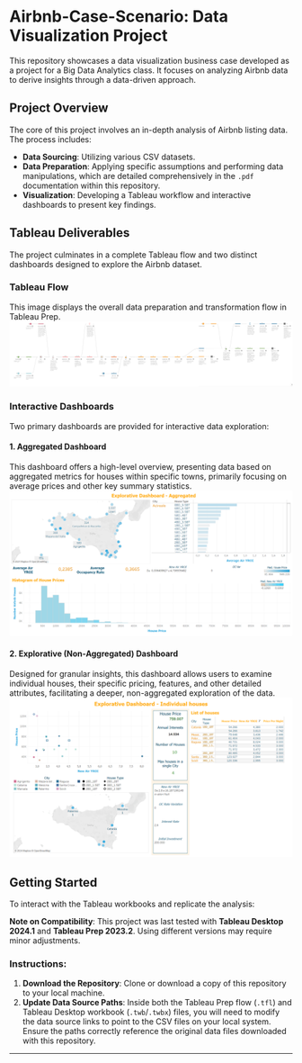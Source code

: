 # Airbnb-Case-Scenario: Data Visualization Project

This repository showcases a data visualization business case developed as a project for a Big Data Analytics class. It focuses on analyzing Airbnb data to derive insights through a data-driven approach.

## Project Overview

The core of this project involves an in-depth analysis of Airbnb listing data. The process includes:
*   **Data Sourcing**: Utilizing various CSV datasets.
*   **Data Preparation**: Applying specific assumptions and performing data manipulations, which are detailed comprehensively in the `.pdf` documentation within this repository.
*   **Visualization**: Developing a Tableau workflow and interactive dashboards to present key findings.

## Tableau Deliverables

The project culminates in a complete Tableau flow and two distinct dashboards designed to explore the Airbnb dataset.

### Tableau Flow
This image displays the overall data preparation and transformation flow in Tableau Prep.
![Tableau Prep Flow](./flow%20airbnb.png)

### Interactive Dashboards
Two primary dashboards are provided for interactive data exploration:

#### 1. Aggregated Dashboard
This dashboard offers a high-level overview, presenting data based on aggregated metrics for houses within specific towns, primarily focusing on average prices and other key summary statistics.
![Aggregated Dashboard](./Aggregated%20Dashboard.png)

#### 2. Explorative (Non-Aggregated) Dashboard
Designed for granular insights, this dashboard allows users to examine individual houses, their specific pricing, features, and other detailed attributes, facilitating a deeper, non-aggregated exploration of the data.
![Explorative Dashboard - Individual Houses](./Explorative%20Dashboard%20-%20Individual%20Houses.png)

## Getting Started

To interact with the Tableau workbooks and replicate the analysis:

**Note on Compatibility**: This project was last tested with **Tableau Desktop 2024.1** and **Tableau Prep 2023.2**. Using different versions may require minor adjustments.

### Instructions:

1.  **Download the Repository**: Clone or download a copy of this repository to your local machine.
2.  **Update Data Source Paths**: Inside both the Tableau Prep flow (`.tfl`) and Tableau Desktop workbook (`.twb`/`.twbx`) files, you will need to modify the data source links to point to the CSV files on your local system. Ensure the paths correctly reference the original data files downloaded with this repository.

---
